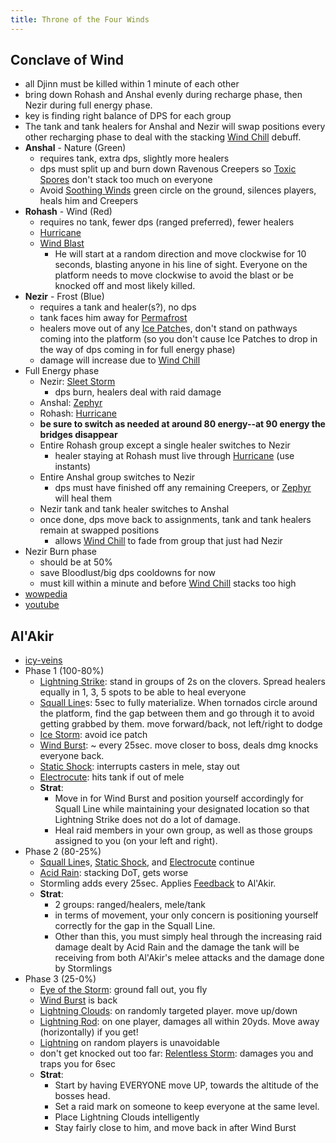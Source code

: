 ```yaml
---
title: Throne of the Four Winds
---
```


## Conclave of Wind
  * all Djinn must be killed within 1 minute of each other
  * bring down Rohash and Anshal evenly during recharge phase, then Nezir during full energy phase.
  * key is finding right balance of DPS for each group
  * The tank and tank healers for Anshal and Nezir will swap positions every other recharging phase to deal with the stacking [Wind Chill](http://www.wowhead.com/spell=84645) debuff.
  * **Anshal** - Nature (Green)
    * requires tank, extra dps, slightly more healers
    * dps must split up and burn down Ravenous Creepers so [Toxic Spores](http://www.wowhead.com/spell=86282) don't stack too much on everyone
    * Avoid [Soothing Winds](http://www.wowhead.com/?spell=86206) green circle on the ground, silences players, heals him and Creepers
  * **Rohash** - Wind (Red)
    * requires no tank, fewer dps (ranged preferred), fewer healers
    * [Hurricane](http://www.wowhead.com/spell=84643)
    * [Wind Blast](http://www.wowhead.com/spell=86193)
      * He will start at a random direction and move clockwise for 10 seconds, blasting anyone in his line of sight. Everyone on the platform needs to move clockwise to avoid the blast or be knocked off and most likely killed.
  * **Nezir** - Frost (Blue)
    * requires a tank and healer(s?), no dps
    * tank faces him away for [Permafrost](http://www.wowhead.com/spell=86082)
    * healers move out of any [Ice Patch](http://www.wowhead.com/spell=86111)es, don't stand on pathways coming into the platform (so you don't cause Ice Patches to drop in the way of dps coming in for full energy phase)
    * damage will increase due to [Wind Chill](http://www.wowhead.com/spell=84645)
  * Full Energy phase
    * Nezir: [Sleet Storm](http://www.wowhead.com/spell=84644)
      * dps burn, healers deal with raid damage
    * Anshal: [Zephyr](http://www.wowhead.com/spell=84638)
    * Rohash: [Hurricane](http://www.wowhead.com/spell=84643)
    * **be sure to switch as needed at around 80 energy--at 90 energy the bridges disappear**
    * Entire Rohash group except a single healer switches to Nezir
      * healer staying at Rohash must live through [Hurricane](http://www.wowhead.com/spell=84643) (use instants)
    * Entire Anshal group switches to Nezir
      * dps must have finished off any remaining Creepers, or [Zephyr](http://www.wowhead.com/spell=84638) will heal them
    * Nezir tank and tank healer switches to Anshal
    * once done, dps move back to assignments, tank and tank healers remain at swapped positions
      * allows [Wind Chill](http://www.wowhead.com/spell=84645) to fade from group that just had Nezir
  * Nezir Burn phase
    * should be at 50%
    * save Bloodlust/big dps cooldowns for now
    * must kill within a minute and before [Wind Chill](http://www.wowhead.com/spell=84645) stacks too high
  * [wowpedia](http://www.wowpedia.org/Conclave_of_Wind)
  * [youtube](http://www.youtube.com/watch?v=reidCXz7Cmc)

## Al'Akir
  * [icy-veins](http://www.icy-veins.com/al-akir-healer-strategy)
  * Phase 1 (100-80%)
    * [Lightning Strike](http://www.wowhead.com/spell=89668): stand in groups of 2s on the clovers. Spread healers equally in 1, 3, 5 spots to be able to heal everyone
    * [Squall Line](http://www.wowhead.com/spell=87856)s: 5sec to fully materialize. When tornados circle around the platform, find the gap between them and go through it to avoid getting grabbed by them. move forward/back, not left/right to dodge
    * [Ice Storm](http://www.wowhead.com/spell=93260): avoid ice patch
    * [Wind Burst](http://www.wowhead.com/spell=87770): ~ every 25sec. move closer to boss, deals dmg knocks everyone back.
    * [Static Shock](http://www.wowhead.com/spell=87873): interrupts casters in mele, stay out
    * [Electrocute](http://www.wowhead.com/spell=88427): hits tank if out of mele
    * **Strat**:
      * Move in for Wind Burst and position yourself accordingly for Squall Line while maintaining your designated location so that Lightning Strike does not do a lot of damage.
      * Heal raid members in your own group, as well as those groups assigned to you (on your left and right).
  * Phase 2 (80-25%)
    * [Squall Line](http://www.wowhead.com/spell=87856)s, [Static Shock](http://www.wowhead.com/spell=87873), and [Electrocute](http://www.wowhead.com/spell=88427) continue
    * [Acid Rain](http://www.wowhead.com/spell=88301): stacking DoT, gets worse
    * Stormling adds every 25sec. Applies [Feedback](http://www.wowhead.com/spell=87904) to Al'Akir.
    * **Strat**:
      * 2 groups: ranged/healers, mele/tank
      * in terms of movement, your only concern is positioning yourself correctly for the gap in the Squall Line. 
      * Other than this, you must simply heal through the increasing raid damage dealt by Acid Rain and the damage the tank will be receiving from both Al'Akir's melee attacks and the damage done by Stormlings
  * Phase 3 (25-0%)
    * [Eye of the Storm](http://www.wowhead.com/spell=89107): ground fall out, you fly
    * [Wind Burst](http://www.wowhead.com/spell=87770) is back
    * [Lightning Clouds](http://www.wowhead.com/spell=19513): on randomly targeted player. move up/down
    * [Lightning Rod](http://www.wowhead.com/spell=89668): on one player, damages all within 20yds. Move away (horizontally) if you get!
    * [Lightning](http://www.wowhead.com/spell=89641) on random players is unavoidable
    * don't get knocked out too far: [Relentless Storm](http://www.wowhead.com/spell=89104): damages you and traps you for 6sec
    * **Strat**:
      * Start by having EVERYONE move UP, towards the altitude of the bosses head. 
      * Set a raid mark on someone to keep everyone at the same level.
      * Place Lightning Clouds intelligently
      * Stay fairly close to him, and move back in after Wind Burst

